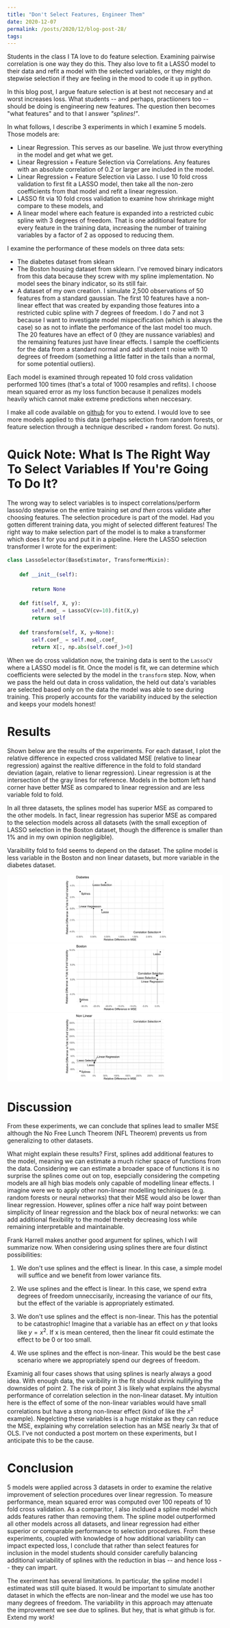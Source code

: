 ```yaml
---
title: "Don't Select Features, Engineer Them"
date: 2020-12-07
permalink: /posts/2020/12/blog-post-28/
tags:
---
```


Students in the class I TA love to do feature selection.  Examining pairwise correlation is one way they do this.  They also love to fit a LASSO model to their data and refit a model with the selected variables, or they might do stepwise selection if they are feeling in the mood to code it up in python.

In this blog post, I argue feature selection is at best not neccesary and at worst increases loss.  What students -- and perhaps, practiioners too -- should be doing is engineering new features.  The question then becomes "what features" and to that I answer *"splines!"*.

In what follows, I describe 3 experiments in which I examine 5 models.  Those models are:

* Linear Regression.  This serves as our baseline.  We just throw everything in the model and get what we get.
* Linear Regression + Feature Selection via Correlations.  Any features with an absolute correlation of 0.2 or larger are included in the model.
* Linear Regression + Feature Selection via Lasso.  I use 10 fold cross validation to first fit a LASSO model, then take all the non-zero coefficients from that model and refit a linear regression.
* LASSO fit via 10 fold cross validation to examine how shrinkage might compare to these models, and
* A linear model where each feature is expanded into a restricted cubic spline with 3 degrees of freedom.  That is one additional feature for every feature in the training data, increasing the number of training variables by a factor of 2 as opposed to reducing them.

I examine the performance of these models on three data sets:

*  The diabetes dataset from sklearn
*  The Boston housing dataset from sklearn.  I've removed binary indicators from this data because they screw with my spline implementation.  No model sees the binary indicator, so its still fair.
*  A dataset of my own creation.  I simulate 2,500 observations of 50 features from a standard gaussian.  The first 10 features have a non-linear effect that was created by expanding those features into a restricted cubic spline with 7 degrees of freedom.  I do 7 and not 3 because I want to investigate model mispecification (which is always the case) so as not to inflate the perfomance of the last model too much.  The 20 features have an effect of 0 (they are nussance variables) and the remaining features just have linear effects.  I sample the coefficients for the data from a standard normal and add student t noise with 10 degrees of freedom (something a little fatter in the tails than a normal, for some potential outliers).

Each model is examined through repeated 10 fold cross validation performed 100 times (that's a total of 1000 resamples and refits).  I choose mean squared error as my loss function because it penalizes models heavily which cannot make extreme predictions when neccesary.

I make all code available on [github](https://github.com/Dpananos/FeatureSelectionSimulation) for you to extend.  I would love to see more models applied to this data (perhaps selection from random forests, or feature selection through a technique described + random forest.  Go nuts).

# Quick Note:  What Is The Right Way To Select Variables If You're Going To Do It?

The wrong way to select variables is to inspect correlations/perform lasso/do stepwise on the entire training set *and then* cross validate after choosing features.  The selection procedure is part of the model.  Had you gotten different training data, you might of selected different features!  The right way to make selection part of the model is to make a transformer which does it for you and put it in a pipeline.  Here the LASSO selection transformer I wrote for the experiment:

```python
class LassoSelector(BaseEstimator, TransformerMixin):
    
    def __init__(self):
        
        return None
        
    def fit(self, X, y):
        self.mod_ = LassoCV(cv=10).fit(X,y)
        return self
    
    def transform(self, X, y=None):
        self.coef_ = self.mod_.coef_
        return X[:, np.abs(self.coef_)>0]
```

When we do cross validation now, the training data is sent to the `LassoCV` where a LASSO model is fit.  Once the model is fit, we can determine which coefficients were selected by the model in the `transform` step.  Now, when we pass the held out data in cross validation, the held out data's variables are selected based only on the data the model was able to see during training.  This properly accounts for the variability induced by the selection and keeps your models honest!

# Results

Shown below are the results of the experiments.  For each dataset, I plot the relative difference in expected cross validated MSE (relative to linear regression) against the realtive difference in the fold to fold standard deviation (again, relative to lienar regression).  Linear regression is at the intersection of the gray lines for reference.  Models in the bottom left hand corner have better MSE as compared to linear regression and are less variable fold to fold.

In all three datasets, the splines model has superior MSE as compared to the other models.  In fact, linear regression has superior MSE as compared to the selection models across all datasets (with the small exception of LASSO selection in the Boston dataset, though the difference is smaller than 1% and in my own opinion negligible).

Varaibility fold to fold seems to depend on the dataset.  The spline model is less variable in the Boston and non linear datasets, but more variable in the diabetes dataset. 

<div style="text-align:center"><img src ="/images/blog/diabetes.png" /></div>
<div style="text-align:center"><img src ="/images/blog/boston.png" /></div>
<div style="text-align:center"><img src ="/images/blog/nonlinear.png" /></div>


# Discussion

From these experiments, we can conclude that splines lead to smaller MSE although the No Free Lunch Theorem (NFL Theorem) prevents us from generalizing to other datasets.

What might explain these results?  First, splines add additional features to the model, meaning we can estimate a much richer space of functions from the data.  Considering we can estimate a broader space of functions it is no surprise the splines come out on top, esepcially considering the competing models are all high bias models only capable of modelling linear effects.  I imagine were we to apply other non-linear modelling techiniques (e.g. random forests or neural networks) that their MSE would also be lower than linear regression.  However, splines offer a nice half way point between simplicity of linear regression and the black box of neural networks: we can add additional flexibility to the model thereby decreasing loss while remaining interpretable and maintainable.

Frank Harrell makes another good argument for splines, which I will summarize now.  When considering using splines there are four distinct possibilities:

1) We don't use splines and the effect is linear.  In this case, a simple model will suffice and we benefit from lower variance fits.

2) We use splines and the effect is linear.  In this case, we spend extra degrees of freedom unneccisarily, increasing the variance of our fits, but the effect of the variable is appropriately estimated.

3) We don't use splines and the effect is non-linear.  This has the potential to be catastrophic!  Imagine that a variable has an effect on $y$ that looks like $y = x^2$.  If x is mean centered, then the linear fit could estimate the effect to be 0 or too small.  

4) We use splines and the effect is non-linear.  This would be the best case scenario where we appropriately spend our degrees of freedom.

Examinig all four cases shows that using splines is nearly always a good idea.  With enough data, the varibility in the fit should shrink nullifying the downsides of point 2.  The risk of point 3 is likely what explains the abysmal performance of correlation selection in the non-linear dataset.  My intuition here is the effect of some of the non-linear variables would have small correlations but have a strong non-linear effect (kind of like the $x^2$ example).  Negelcting these variables is a huge mistake as they can reduce the MSE, explaining why correlation selection has an MSE nearly 3x that of OLS. I've not conducted a post mortem on these experiments, but I anticipate this to be the cause.

# Conclusion

5 models were applied across 3 datasets in order to examine the relative improvement of selection procedures over linear regression. To measure performance, mean squared error was computed over 100 repeats of 10 fold cross validation.  As a comparitor, I also incldued a spline model which adds features rather than removing them.  The spline model outperformed all other models across all datasets, and linear regression had either superior or comparable performance to selection procedures.  From these experiments, coupled with knowledge of how additional variability can impact expected loss, I conclude that rather than select features for inclusion in the model students should consider carefully balancing additional variability of splines with the reduction in bias -- and hence loss -- they can impart.

The exeriment has several limitations.  In particular, the spline model I estimated was still quite biased.  It would be important to simulate another dataset in which the effects are non-linear and the model we use has too many degrees of freedom.  The variability in this approach may attenuate the improvement we see due to splines.  But hey, that is what github is for.  Extend my work!